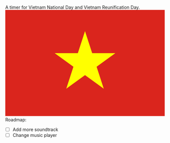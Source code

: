A timer for Vietnam National Day and Vietnam Reunification Day. 
<img src="https://github.com/CDzungx/Countdown_VN/blob/main/Flag_of_Vietnam.png?raw=true" alt="VN FLAG">
Roadmap:
- [ ] Add more soundtrack
- [ ] Change music player
